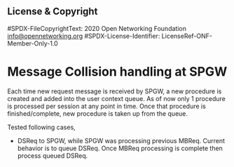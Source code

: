 License & Copyright
----

#SPDX-FileCopyrightText: 2020 Open Networking Foundation <info@opennetworking.org>
#SPDX-License-Identifier: LicenseRef-ONF-Member-Only-1.0

# Message Collision handling at SPGW

Each time new request message is received by SPGW, a new procedure is created and
added into the user context queue. As of now only 1 procedure is processed per
session at any point in time. Once that procedure is finished/complete, new 
procedure is taken up from the queue. 

Tested following cases,
- DSReq to SPGW, while SPGW was processing previous MBReq. Current behavior is to
  queue DSReq. Once MBReq processing is complete then process queued DSReq.
